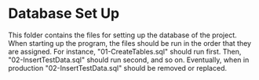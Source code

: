 # Database Set Up
This folder contains the files for setting up the database of the project. When starting up the program, the files should be run in the order that
they are assigned. For instance, "01-CreateTables.sql" should run first. Then, "02-InsertTestData.sql" should run second, and so on. Eventually, when in production "02-InsertTestData.sql" should be removed or replaced.
